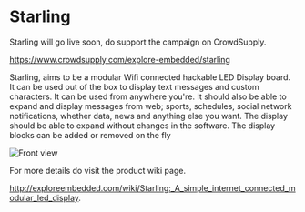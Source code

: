 # Starling

Starling will go live soon, do support the campaign on CrowdSupply.

https://www.crowdsupply.com/explore-embedded/starling 

Starling, aims to be a modular Wifi connected hackable LED Display board. It can be used out of the box to display text messages and custom characters. It can be used from anywhere you're. It should also be able to expand and display messages from web; sports, schedules, social network notifications, whether data, news and anything else you want. The display should be able to expand without changes in the software. The display blocks can be added or removed on the fly 

![Front view](http://exploreembedded.com/wiki/images/2/2c/DSC06345-001.JPG)

For more details do visit the product wiki page.

http://exploreembedded.com/wiki/Starling:_A_simple_internet_connected_modular_led_display.


